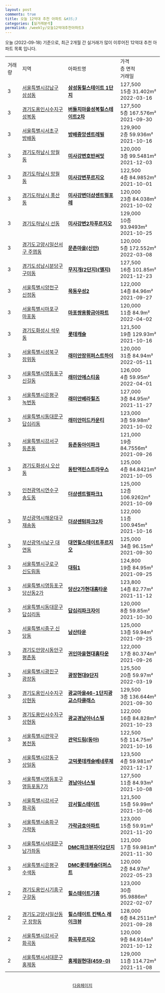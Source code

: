 ```yaml
---
layout: post
comments: true
title: 오늘 12억대 추천 아파트 &#35;3
categories: [실거래분석]
permalink: /weekly/오늘12억대추천아파트3
---
```


오늘 (2022-09-18) 기준으로, 최근 2개월 간 실거래가 많이 이루어진 12억대 추천 아파트 목록 입니다.

<table class="sortable">
  <tr>
    <td>거래량</td>
    <td>지역</td>
    <td>아파트명</td>
    <td>가격<br>층 면적<br>거래일</td>
  </tr>

  <tr class="item">
    <td>3</td>
    <td><a href="/apt/서울특별시강남구삼성동">서울특별시강남구 삼성동</a></td>
    <td style="font-weight: bold;"><a href="/apt/서울특별시강남구삼성동삼성동힐스테이트1단지">삼성동힐스테이트 1단지</a></td>
    <td>127,500<br>15층  31.402m²<br>2022-03-16</td>
  </tr>

  <tr class="item">
    <td>3</td>
    <td><a href="/apt/경기도용인시수지구성복동">경기도용인시수지구 성복동</a></td>
    <td style="font-weight: bold;"><a href="/apt/경기도용인시수지구성복동버들치마을성복힐스테이트2차">버들치마을성복힐스테이트2차</a></td>
    <td>127,500<br>5층  167.576m²<br>2021-09-30</td>
  </tr>

  <tr class="item">
    <td>3</td>
    <td><a href="/apt/서울특별시서초구방배동">서울특별시서초구 방배동</a></td>
    <td style="font-weight: bold;"><a href="/apt/서울특별시서초구방배동방배중앙센트레빌">방배중앙센트레빌</a></td>
    <td>129,900<br>2층  59.936m²<br>2021-10-16</td>
  </tr>

  <tr class="item">
    <td>3</td>
    <td><a href="/apt/경기도하남시망월동">경기도하남시 망월동</a></td>
    <td style="font-weight: bold;"><a href="/apt/경기도하남시망월동미사강변호반써밋">미사강변호반써밋</a></td>
    <td>120,000<br>3층  99.5481m²<br>2021-12-03</td>
  </tr>

  <tr class="item">
    <td>3</td>
    <td><a href="/apt/경기도하남시망월동">경기도하남시 망월동</a></td>
    <td style="font-weight: bold;"><a href="/apt/경기도하남시망월동미사강변푸르지오">미사강변푸르지오</a></td>
    <td>122,500<br>4층  84.9852m²<br>2021-10-01</td>
  </tr>

  <tr class="item">
    <td>3</td>
    <td><a href="/apt/경기도하남시풍산동">경기도하남시 풍산동</a></td>
    <td style="font-weight: bold;"><a href="/apt/경기도하남시풍산동미사강변더샵센트럴포레">미사강변더샵센트럴포레</a></td>
    <td>120,000<br>23층  84.038m²<br>2021-10-02</td>
  </tr>

  <tr class="item">
    <td>3</td>
    <td><a href="/apt/경기도하남시선동">경기도하남시 선동</a></td>
    <td style="font-weight: bold;"><a href="/apt/경기도하남시선동미사강변2차푸르지오">미사강변2차푸르지오</a></td>
    <td>129,000<br>10층  93.9493m²<br>2021-10-25</td>
  </tr>

  <tr class="item">
    <td>3</td>
    <td><a href="/apt/경기도고양시일산서구주엽동">경기도고양시일산서구 주엽동</a></td>
    <td style="font-weight: bold;"><a href="/apt/경기도고양시일산서구주엽동문촌마을(신안)">문촌마을(신안)</a></td>
    <td>120,000<br>5층  172.552m²<br>2022-03-08</td>
  </tr>

  <tr class="item">
    <td>3</td>
    <td><a href="/apt/경기도성남시분당구구미동">경기도성남시분당구 구미동</a></td>
    <td style="font-weight: bold;"><a href="/apt/경기도성남시분당구구미동무지개(2단지)(엘지)">무지개(2단지)(엘지)</a></td>
    <td>127,500<br>16층  101.85m²<br>2021-12-23</td>
  </tr>

  <tr class="item">
    <td>3</td>
    <td><a href="/apt/서울특별시양천구신정동">서울특별시양천구 신정동</a></td>
    <td style="font-weight: bold;"><a href="/apt/서울특별시양천구신정동목동우성2">목동우성2</a></td>
    <td>122,000<br>14층  84.96m²<br>2021-09-27</td>
  </tr>

  <tr class="item">
    <td>3</td>
    <td><a href="/apt/서울특별시마포구마포동">서울특별시마포구 마포동</a></td>
    <td style="font-weight: bold;"><a href="/apt/서울특별시마포구마포동마포쌍용황금아파트">마포쌍용황금아파트</a></td>
    <td>120,000<br>11층  84.9m²<br>2022-04-02</td>
  </tr>

  <tr class="item">
    <td>3</td>
    <td><a href="/apt/경기도화성시석우동">경기도화성시 석우동</a></td>
    <td style="font-weight: bold;"><a href="/apt/경기도화성시석우동롯데캐슬">롯데캐슬</a></td>
    <td>121,500<br>19층  129.93m²<br>2021-10-16</td>
  </tr>

  <tr class="item">
    <td>3</td>
    <td><a href="/apt/서울특별시성북구장위동">서울특별시성북구 장위동</a></td>
    <td style="font-weight: bold;"><a href="/apt/서울특별시성북구장위동래미안장위퍼스트하이">래미안장위퍼스트하이</a></td>
    <td>120,000<br>31층  84.94m²<br>2022-05-11</td>
  </tr>

  <tr class="item">
    <td>3</td>
    <td><a href="/apt/서울특별시영등포구신길동">서울특별시영등포구 신길동</a></td>
    <td style="font-weight: bold;"><a href="/apt/서울특별시영등포구신길동래미안에스티움">래미안에스티움</a></td>
    <td>126,000<br>4층  59.95m²<br>2022-04-01</td>
  </tr>

  <tr class="item">
    <td>3</td>
    <td><a href="/apt/서울특별시은평구녹번동">서울특별시은평구 녹번동</a></td>
    <td style="font-weight: bold;"><a href="/apt/서울특별시은평구녹번동래미안베라힐즈">래미안베라힐즈</a></td>
    <td>127,000<br>3층  84.95m²<br>2021-11-27</td>
  </tr>

  <tr class="item">
    <td>3</td>
    <td><a href="/apt/서울특별시동대문구답십리동">서울특별시동대문구 답십리동</a></td>
    <td style="font-weight: bold;"><a href="/apt/서울특별시동대문구답십리동래미안미드카운티">래미안미드카운티</a></td>
    <td>123,000<br>3층  59.98m²<br>2021-10-02</td>
  </tr>

  <tr class="item">
    <td>3</td>
    <td><a href="/apt/서울특별시강서구등촌동">서울특별시강서구 등촌동</a></td>
    <td style="font-weight: bold;"><a href="/apt/서울특별시강서구등촌동등촌동아이파크">등촌동아이파크</a></td>
    <td>121,000<br>19층  84.7556m²<br>2021-09-26</td>
  </tr>

  <tr class="item">
    <td>3</td>
    <td><a href="/apt/경기도화성시오산동">경기도화성시 오산동</a></td>
    <td style="font-weight: bold;"><a href="/apt/경기도화성시오산동동탄역린스트라우스">동탄역린스트라우스</a></td>
    <td>125,000<br>4층  84.8421m²<br>2021-10-05</td>
  </tr>

  <tr class="item">
    <td>3</td>
    <td><a href="/apt/인천광역시연수구송도동">인천광역시연수구 송도동</a></td>
    <td style="font-weight: bold;"><a href="/apt/인천광역시연수구송도동더샵센트럴파크1">더샵센트럴파크1</a></td>
    <td>125,000<br>12층  106.9262m²<br>2021-10-09</td>
  </tr>

  <tr class="item">
    <td>3</td>
    <td><a href="/apt/부산광역시해운대구재송동">부산광역시해운대구 재송동</a></td>
    <td style="font-weight: bold;"><a href="/apt/부산광역시해운대구재송동더샵센텀파크2차">더샵센텀파크2차</a></td>
    <td>122,000<br>11층  100.945m²<br>2021-10-16</td>
  </tr>

  <tr class="item">
    <td>3</td>
    <td><a href="/apt/부산광역시남구대연동">부산광역시남구 대연동</a></td>
    <td style="font-weight: bold;"><a href="/apt/부산광역시남구대연동대연힐스테이트푸르지오">대연힐스테이트푸르지오</a></td>
    <td>125,000<br>34층  96.15m²<br>2021-09-30</td>
  </tr>

  <tr class="item">
    <td>3</td>
    <td><a href="/apt/서울특별시구로구신도림동">서울특별시구로구 신도림동</a></td>
    <td style="font-weight: bold;"><a href="/apt/서울특별시구로구신도림동대림1">대림1</a></td>
    <td>124,800<br>19층  84.95m²<br>2021-09-25</td>
  </tr>

  <tr class="item">
    <td>3</td>
    <td><a href="/apt/서울특별시영등포구당산동2가">서울특별시영등포구 당산동2가</a></td>
    <td style="font-weight: bold;"><a href="/apt/서울특별시영등포구당산동2가당산2가현대홈타운">당산2가현대홈타운</a></td>
    <td>123,800<br>14층  82.77m²<br>2021-11-12</td>
  </tr>

  <tr class="item">
    <td>3</td>
    <td><a href="/apt/서울특별시동대문구답십리동">서울특별시동대문구 답십리동</a></td>
    <td style="font-weight: bold;"><a href="/apt/서울특별시동대문구답십리동답십리파크자이">답십리파크자이</a></td>
    <td>120,000<br>8층  59.85m²<br>2021-10-30</td>
  </tr>

  <tr class="item">
    <td>3</td>
    <td><a href="/apt/서울특별시중구신당동">서울특별시중구 신당동</a></td>
    <td style="font-weight: bold;"><a href="/apt/서울특별시중구신당동남산타운">남산타운</a></td>
    <td>125,000<br>13층  59.94m²<br>2021-09-25</td>
  </tr>

  <tr class="item">
    <td>3</td>
    <td><a href="/apt/경기도안양시동안구평촌동">경기도안양시동안구 평촌동</a></td>
    <td style="font-weight: bold;"><a href="/apt/경기도안양시동안구평촌동귀인마을현대홈타운">귀인마을현대홈타운</a></td>
    <td>122,000<br>17층  80.374m²<br>2021-09-26</td>
  </tr>

  <tr class="item">
    <td>3</td>
    <td><a href="/apt/서울특별시광진구광장동">서울특별시광진구 광장동</a></td>
    <td style="font-weight: bold;"><a href="/apt/서울특별시광진구광장동광장현대9단지">광장현대9단지</a></td>
    <td>125,500<br>20층  59.97m²<br>2022-03-19</td>
  </tr>

  <tr class="item">
    <td>3</td>
    <td><a href="/apt/경기도용인시수지구상현동">경기도용인시수지구 상현동</a></td>
    <td style="font-weight: bold;"><a href="/apt/경기도용인시수지구상현동광교마을46-1단지광교스타클래스">광교마을46-1단지광교스타클래스</a></td>
    <td>129,500<br>3층  136.644m²<br>2021-09-30</td>
  </tr>

  <tr class="item">
    <td>3</td>
    <td><a href="/apt/경기도용인시수지구상현동">경기도용인시수지구 상현동</a></td>
    <td style="font-weight: bold;"><a href="/apt/경기도용인시수지구상현동광교경남아너스빌">광교경남아너스빌</a></td>
    <td>122,000<br>16층  84.828m²<br>2021-10-23</td>
  </tr>

  <tr class="item">
    <td>3</td>
    <td><a href="/apt/서울특별시관악구봉천동">서울특별시관악구 봉천동</a></td>
    <td style="font-weight: bold;"><a href="/apt/서울특별시관악구봉천동관악드림(동아)">관악드림(동아)</a></td>
    <td>122,500<br>5층  114.75m²<br>2021-10-16</td>
  </tr>

  <tr class="item">
    <td>3</td>
    <td><a href="/apt/서울특별시강동구상일동">서울특별시강동구 상일동</a></td>
    <td style="font-weight: bold;"><a href="/apt/서울특별시강동구상일동고덕롯데캐슬베네루체">고덕롯데캐슬베네루체</a></td>
    <td>123,500<br>4층  59.981m²<br>2021-12-17</td>
  </tr>

  <tr class="item">
    <td>3</td>
    <td><a href="/apt/서울특별시영등포구영등포동7가">서울특별시영등포구 영등포동7가</a></td>
    <td style="font-weight: bold;"><a href="/apt/서울특별시영등포구영등포동7가경남아너스빌">경남아너스빌</a></td>
    <td>127,500<br>11층  84.93m²<br>2021-10-08</td>
  </tr>

  <tr class="item">
    <td>3</td>
    <td><a href="/apt/서울특별시강서구화곡동">서울특별시강서구 화곡동</a></td>
    <td style="font-weight: bold;"><a href="/apt/서울특별시강서구화곡동강서힐스테이트">강서힐스테이트</a></td>
    <td>121,500<br>15층  59.99m²<br>2021-10-06</td>
  </tr>

  <tr class="item">
    <td>3</td>
    <td><a href="/apt/서울특별시송파구가락동">서울특별시송파구 가락동</a></td>
    <td style="font-weight: bold;"><a href="/apt/서울특별시송파구가락동가락금호아파트">가락금호아파트</a></td>
    <td>123,000<br>15층  59.91m²<br>2021-11-20</td>
  </tr>

  <tr class="item">
    <td>3</td>
    <td><a href="/apt/서울특별시서대문구남가좌동">서울특별시서대문구 남가좌동</a></td>
    <td style="font-weight: bold;"><a href="/apt/서울특별시서대문구남가좌동DMC파크뷰자이2단지">DMC파크뷰자이2단지</a></td>
    <td>121,000<br>17층  59.981m²<br>2021-11-30</td>
  </tr>

  <tr class="item">
    <td>3</td>
    <td><a href="/apt/서울특별시은평구수색동">서울특별시은평구 수색동</a></td>
    <td style="font-weight: bold;"><a href="/apt/서울특별시은평구수색동DMC롯데캐슬더퍼스트">DMC롯데캐슬더퍼스트</a></td>
    <td>120,000<br>2층  84.97m²<br>2022-05-23</td>
  </tr>

  <tr class="item">
    <td>2</td>
    <td><a href="/apt/경기도용인시기흥구구갈동">경기도용인시기흥구 구갈동</a></td>
    <td style="font-weight: bold;"><a href="/apt/경기도용인시기흥구구갈동힐스테이트기흥">힐스테이트기흥</a></td>
    <td>123,000<br>30층  95.9886m²<br>2022-02-07</td>
  </tr>

  <tr class="item">
    <td>2</td>
    <td><a href="/apt/경기도고양시일산동구장항동">경기도고양시일산동구 장항동</a></td>
    <td style="font-weight: bold;"><a href="/apt/경기도고양시일산동구장항동힐스테이트킨텍스레이크뷰">힐스테이트 킨텍스 레이크뷰</a></td>
    <td>128,000<br>6층  84.2511m²<br>2021-09-28</td>
  </tr>

  <tr class="item">
    <td>2</td>
    <td><a href="/apt/서울특별시강서구화곡동">서울특별시강서구 화곡동</a></td>
    <td style="font-weight: bold;"><a href="/apt/서울특별시강서구화곡동화곡푸르지오">화곡푸르지오</a></td>
    <td>120,000<br>9층  84.914m²<br>2021-10-12</td>
  </tr>

  <tr class="item">
    <td>2</td>
    <td><a href="/apt/서울특별시서대문구홍제동">서울특별시서대문구 홍제동</a></td>
    <td style="font-weight: bold;"><a href="/apt/서울특별시서대문구홍제동홍제원현대(459-0)">홍제원현대(459-0)</a></td>
    <td>129,000<br>11층  114.72m²<br>2021-11-08</td>
  </tr>

  <tr>
      <script async src="https://pagead2.googlesyndication.com/pagead/js/adsbygoogle.js?client=ca-pub-3485438051770037"
          crossorigin="anonymous"></script>
      <ins class="adsbygoogle"
          style="display:block"
          data-ad-format="fluid"
          data-ad-layout-key="-fb+5w+4e-db+86"
          data-ad-client="ca-pub-3485438051770037"
          data-ad-slot="1827090281"></ins>
      <script>
          (adsbygoogle = window.adsbygoogle || []).push({});
      </script>
  </tr>
    
</table>

<br>
<center><a href="/weekly/오늘12억대추천아파트">다음페이지</a></center>
<br><br>
